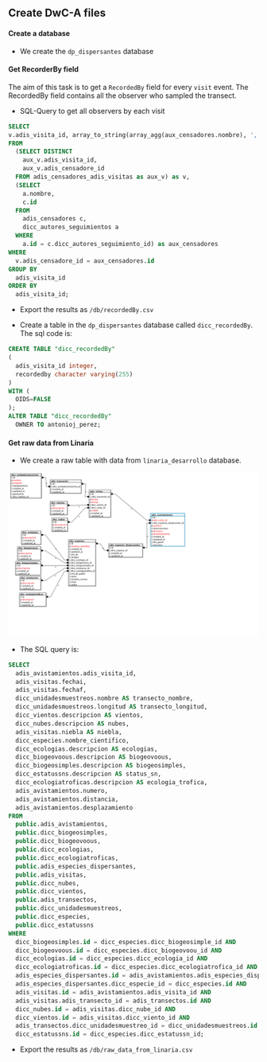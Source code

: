 ## Create DwC-A files

#### Create a database

* We create the `dp_dispersantes` database

#### Get RecorderBy field
The aim of this task is to get a `RecordedBy` field for every `visit` event. The RecordedBy field contains all the observer who sampled the transect. 

* SQL-Query to get all observers by each visit 

```sql 
SELECT
v.adis_visita_id, array_to_string(array_agg(aux_censadores.nombre), ', ') as RecordedBy
FROM 
  (SELECT DISTINCT 
    aux_v.adis_visita_id, 
    aux_v.adis_censadore_id 
  FROM adis_censadores_adis_visitas as aux_v) as v,
  (SELECT 
    a.nombre, 
    c.id 
  FROM 
    adis_censadores c, 
    dicc_autores_seguimientos a 
  WHERE 
    a.id = c.dicc_autores_seguimiento_id) as aux_censadores
WHERE
  v.adis_censadore_id = aux_censadores.id
GROUP BY
  adis_visita_id
ORDER BY
  adis_visita_id;
```

* Export the results as `/db/recordedBy.csv` 

* Create a table in the `dp_dispersantes` database called `dicc_recordedBy`. The sql code is:
```sql
CREATE TABLE "dicc_recordedBy"
(
  adis_visita_id integer,
  recordedby character varying(255)
)
WITH (
  OIDS=FALSE
);
ALTER TABLE "dicc_recordedBy"
  OWNER TO antonioj_perez;
```

#### Get raw data from Linaria

* We create a raw table with data from `linaria_desarrollo` database.

![](/db/raw_query_linaria.png)

* The SQL query is: 

```sql 
SELECT 
  adis_avistamientos.adis_visita_id, 
  adis_visitas.fechai, 
  adis_visitas.fechaf, 
  dicc_unidadesmuestreos.nombre AS transecto_nombre, 
  dicc_unidadesmuestreos.longitud AS transecto_longitud, 
  dicc_vientos.descripcion AS vientos, 
  dicc_nubes.descripcion AS nubes, 
  adis_visitas.niebla AS niebla, 
  dicc_especies.nombre_cientifico, 
  dicc_ecologias.descripcion AS ecologias, 
  dicc_biogeovoous.descripcion AS biogeovoous, 
  dicc_biogeosimples.descripcion AS biogeosimples, 
  dicc_estatussns.descripcion AS status_sn, 
  dicc_ecologiatroficas.descripcion AS ecologia_trofica, 
  adis_avistamientos.numero, 
  adis_avistamientos.distancia, 
  adis_avistamientos.desplazamiento
FROM 
  public.adis_avistamientos, 
  public.dicc_biogeosimples, 
  public.dicc_biogeovoous, 
  public.dicc_ecologias, 
  public.dicc_ecologiatroficas, 
  public.adis_especies_dispersantes, 
  public.adis_visitas, 
  public.dicc_nubes, 
  public.dicc_vientos, 
  public.adis_transectos, 
  public.dicc_unidadesmuestreos, 
  public.dicc_especies, 
  public.dicc_estatussns
WHERE 
  dicc_biogeosimples.id = dicc_especies.dicc_biogeosimple_id AND
  dicc_biogeovoous.id = dicc_especies.dicc_biogeovoou_id AND
  dicc_ecologias.id = dicc_especies.dicc_ecologia_id AND
  dicc_ecologiatroficas.id = dicc_especies.dicc_ecologiatrofica_id AND
  adis_especies_dispersantes.id = adis_avistamientos.adis_especies_dispersante_id AND
  adis_especies_dispersantes.dicc_especie_id = dicc_especies.id AND
  adis_visitas.id = adis_avistamientos.adis_visita_id AND
  adis_visitas.adis_transecto_id = adis_transectos.id AND
  dicc_nubes.id = adis_visitas.dicc_nube_id AND
  dicc_vientos.id = adis_visitas.dicc_viento_id AND
  adis_transectos.dicc_unidadesmuestreo_id = dicc_unidadesmuestreos.id AND
  dicc_estatussns.id = dicc_especies.dicc_estatussn_id;
```

* Export the results as `/db/raw_data_from_linaria.csv`



